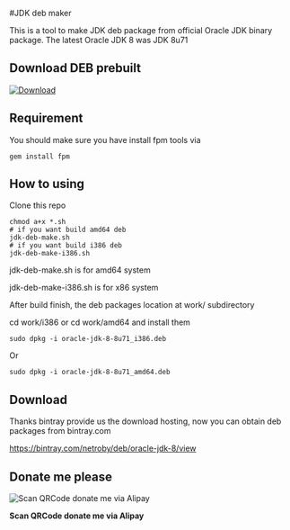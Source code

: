 #JDK deb maker

This is a tool to make JDK deb package from official Oracle JDK binary package.
The latest Oracle JDK 8 was JDK 8u71

## Download DEB prebuilt

[ ![Download](https://api.bintray.com/packages/netroby/deb/oracle-jdk-8/images/download.svg) ](https://bintray.com/netroby/deb/oracle-jdk-8/_latestVersion)

## Requirement
 
You should make sure you have install fpm tools via
```
gem install fpm
```

## How to using

Clone this repo

```
chmod a+x *.sh
# if you want build amd64 deb
jdk-deb-make.sh
# if you want build i386 deb
jdk-deb-make-i386.sh
```

jdk-deb-make.sh is for amd64 system

jdk-deb-make-i386.sh is for x86 system


After  build finish, the deb packages location at work/ subdirectory

cd work/i386 or cd work/amd64 and install them 

```
sudo dpkg -i oracle-jdk-8-8u71_i386.deb
```
Or
```
sudo dpkg -i oracle-jdk-8-8u71_amd64.deb
```
## Download

Thanks bintray provide us the download hosting, now you can obtain deb packages from bintray.com

https://bintray.com/netroby/deb/oracle-jdk-8/view

## Donate me please

![Scan QRCode donate me via Alipay](https://www.netroby.com/assets/images/alipayme.jpg)

**Scan QRCode donate me via Alipay**

